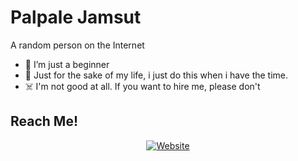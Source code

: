 # Palpale Jamsut
A random person on the Internet<br>

- 🌱 I’m just a beginner
- 🗿 Just for the sake of my life, i just do this when i have the time.
- ☠️ I'm not good at all. If you want to hire me, please don't

## Reach Me!
<p align="center">
<a href="https://papale.my.id"><img alt="Website" src="https://img.shields.io/badge/WEBSITE-papale.my.id-blue?style=for-the-badge&logo=google-chrome"></a>
</p>

